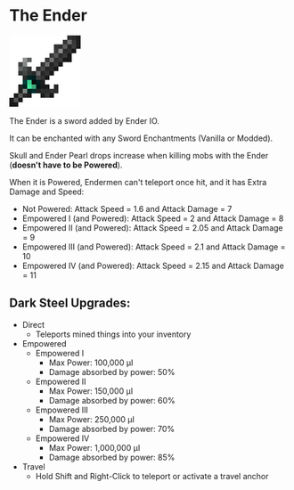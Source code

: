 # The Ender
![](renders/dark_steel_sword.png)

The Ender is a sword added by Ender IO.

It can be enchanted with any Sword Enchantments (Vanilla or Modded).

Skull and Ender Pearl drops increase when killing mobs with the Ender (**doesn't have to be Powered**).

When it is Powered, Endermen can't teleport once hit, and it has Extra Damage and Speed:

* Not Powered: Attack Speed = 1.6 and Attack Damage = 7
* Empowered I (and Powered): Attack Speed = 2 and Attack Damage = 8
* Empowered II (and Powered): Attack Speed = 2.05 and Attack Damage = 9
* Empowered III (and Powered): Attack Speed = 2.1 and Attack Damage = 10
* Empowered IV (and Powered): Attack Speed = 2.15 and Attack Damage = 11

## Dark Steel Upgrades:

* Direct 
  - Teleports mined things into your inventory
* Empowered
  - Empowered I
    * Max Power: 100,000 µI
    * Damage absorbed by power: 50%
  - Empowered II
    * Max Power: 150,000 µI
    * Damage absorbed by power: 60%
  - Empowered III
    * Max Power: 250,000 µI
    * Damage absorbed by power: 70%
  - Empowered IV
    * Max Power: 1,000,000 µI
    * Damage absorbed by power: 85%
* Travel
  - Hold Shift and Right-Click to teleport or activate a travel anchor
